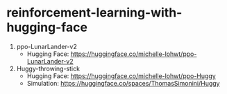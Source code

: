 # reinforcement-learning-with-hugging-face

1. ppo-LunarLander-v2
    - Hugging Face: https://huggingface.co/michelle-lohwt/ppo-LunarLander-v2
2. Huggy-throwing-stick
    - Hugging Face: https://huggingface.co/michelle-lohwt/ppo-Huggy
    - Simulation: https://huggingface.co/spaces/ThomasSimonini/Huggy
